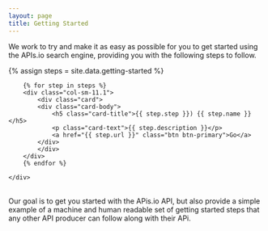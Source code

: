 ```yaml
---
layout: page
title: Getting Started
---
```

We work to try and make it as easy as possible for you to get started using the APIs.io search engine, providing you with the following steps to follow.

{% assign steps = site.data.getting-started %}
<div class="container">
    <div class="row">

        {% for step in steps %}
        <div class="col-sm-11.1">
            <div class="card">
            <div class="card-body">
                <h5 class="card-title">{{ step.step }}) {{ step.name }}</h5>
                <p class="card-text">{{ step.description }}</p>
                <a href="{{ step.url }}" class="btn btn-primary">Go</a>
            </div>
            </div>
        </div>    
        {% endfor %}

    </div>
</div>
<br>
Our goal is to get you started with the APis.io API, but also provide a simple example of a machine and human readable set of getting started steps that any other API producer can follow along with their APi.

